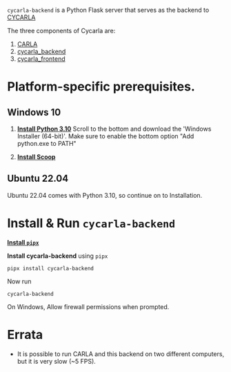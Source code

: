 `cycarla-backend` is a Python Flask server that serves as the backend to [CYCARLA](https://github.com/tensorturtle/cycarla)

The three components of Cycarla are:
1. [CARLA](https://github.com/carla-simulator/carla)
2. [cycarla_backend](https://github.com/tensorturtle/cycarla/tree/main/cycarla-backend)
3. [cycarla_frontend](https://github.com/tensorturtle/cycarla/tree/main/cycarla-frontend)

# Platform-specific prerequisites.

## Windows 10

1. [**Install Python 3.10**](https://www.python.org/downloads/release/python-31011)
Scroll to the bottom and download the 'Windows Installer (64-bit)'.
Make sure to enable the bottom option "Add python.exe to PATH"

2. [**Install Scoop**](https://scoop.sh/)

## Ubuntu 22.04

Ubuntu 22.04 comes with Python 3.10, so continue on to Installation.

# Install & Run `cycarla-backend`

[**Install `pipx`**](https://github.com/pypa/pipx#install-pipx)

**Install cycarla-backend** using `pipx`
```
pipx install cycarla-backend
```

Now run 

```
cycarla-backend
```

On Windows, Allow firewall permissions when prompted.


# Errata

+ It is possible to run CARLA and this backend on two different computers, but it is very slow (~5 FPS).

